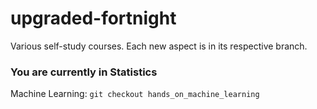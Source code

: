# upgraded-fortnight
Various self-study courses. Each new aspect is in its respective branch.

### You are currently in Statistics

Machine Learning:
`git checkout hands_on_machine_learning`